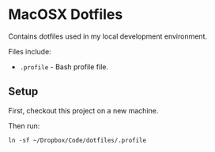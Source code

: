 # MacOSX Dotfiles

Contains dotfiles used in my local development environment.

Files include:

- `.profile` - Bash profile file.


## Setup

First, checkout this project on a new machine.

Then run:

    ln -sf ~/Dropbox/Code/dotfiles/.profile